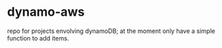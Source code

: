 # dynamo-aws
repo for projects envolving dynamoDB; at the moment only have a simple function to add items.
